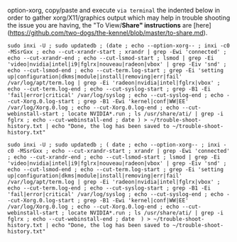 option-xorg, copy/paste and execute `via terminal` the indented below in order to gather xorg/X11/graphics output which may help in trouble shooting the issue you are having, the "To View/**Share" instructions** are [here] (https://github.com/two-dogs/the-kennel/blob/master/to-share.md).

`sudo inxi -U ; sudo updatedb ; (date ; echo --option-xorg-- ; inxi -c0 -MSsrGxx ; echo --cut-xrandr-start ; xrandr | grep -Ewi 'connected' ; echo --cut-xrandr-end ; echo --cut-lsmod-start ; lsmod | grep -Ei 'video|nvidia|intel|i9|fglrx|nouveau|radeon|vbox' | grep -Eiv 'snd' ; echo --cut-lsmod-end ; echo --cut-term.log-start ; grep -Ei 'setting up|configuration|dkms|module|install|removing|err|fail' /var/log/apt/term.log | grep -Ei 'radeon|nvidia|intel|fglrx|vbox' ; echo --cut-term.log-end ; echo --cut-syslog-start ; grep -B1 -Ei 'fail|error|critical' /var/log/syslog ; echo --cut-syslog-end ; echo --cut-Xorg.0.log-start ; grep -B1 -Ewi 'kernel|conf|WW|EE' /var/log/Xorg.0.log ; echo --cut-Xorg.0.log-end ; echo --cut-webinstall-start ; locate NVIDIA*.run ; ls /usr/share/ati/ | grep -i fglrx ; echo --cut-webinstall-end ; date ) > ~/trouble-shoot-history.txt | echo "Done, the log has been saved to ~/trouble-shoot-history.txt"`

`sudo inxi -U ;
 sudo updatedb ;
 (
  date ;
  echo --option-xorg-- ;
  inxi -c0 -MSsrGxx ;
  echo --cut-xrandr-start ;
  xrandr | grep -Ewi 'connected' ;
  echo --cut-xrandr-end ;
  echo --cut-lsmod-start ;
  lsmod | grep -Ei 'video|nvidia|intel|i9|fglrx|nouveau|radeon|vbox' | grep -Eiv 'snd' ;
  echo --cut-lsmod-end ;
  echo --cut-term.log-start ;
  grep -Ei 'setting up|configuration|dkms|module|install|removing|err|fail' /var/log/apt/term.log | grep -Ei 'radeon|nvidia|intel|fglrx|vbox' ;
  echo --cut-term.log-end ;
  echo --cut-syslog-start ;
  grep -B1 -Ei 'fail|error|critical' /var/log/syslog ;
  echo --cut-syslog-end ;
  echo --cut-Xorg.0.log-start ;
  grep -B1 -Ewi 'kernel|conf|WW|EE' /var/log/Xorg.0.log ;
  echo --cut-Xorg.0.log-end ;
  echo --cut-webinstall-start ;
  locate NVIDIA*.run ;
  ls /usr/share/ati/ | grep -i fglrx ;
  echo --cut-webinstall-end ;
  date 
  ) > ~/trouble-shoot-history.txt | echo "Done, the log has been saved to ~/trouble-shoot-history.txt"`
